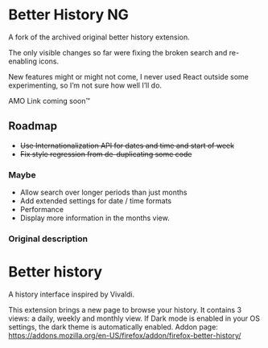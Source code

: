 # Better History NG

A fork of the archived original better history extension.

The only visible changes so far were fixing the broken search and re-enabling icons.

New features might or might not come, I never used React outside some experimenting, so I’m not sure how well I’ll do.

AMO Link coming soon™️

## Roadmap

* ~~Use Internationalization API for dates and time and start of week~~
* ~~Fix style regression from de-duplicating some code~~

### Maybe

* Allow search over longer periods than just months
* Add extended settings for date / time formats
* Performance
* Display more information in the months view.


### Original description

# Better history

A history interface inspired by Vivaldi.

This extension brings a new page to browse your history.
It contains 3 views: a daily, weekly and monthly view.
If Dark mode is enabled in your OS settings, the dark theme is automatically enabled.
Addon page: https://addons.mozilla.org/en-US/firefox/addon/firefox-better-history/
